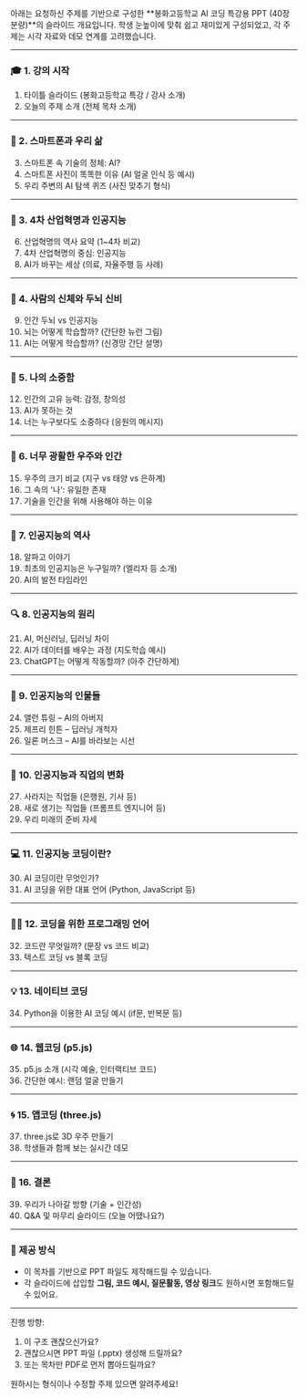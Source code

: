 아래는 요청하신 주제를 기반으로 구성한 \*\*봉화고등학교 AI 코딩 특강용 PPT (40장 분량)\*\*의 슬라이드 개요입니다. 학생 눈높이에 맞춰 쉽고 재미있게 구성되었고, 각 주제는 시각 자료와 데모 연계를 고려했습니다.

---

### 🎓 1. 강의 시작

1. 타이틀 슬라이드 (봉화고등학교 특강 / 강사 소개)
2. 오늘의 주제 소개 (전체 목차 소개)

---

### 📱 2. 스마트폰과 우리 삶

3. 스마트폰 속 기술의 정체: AI?
4. 스마트폰 사진이 똑똑한 이유 (AI 얼굴 인식 등 예시)
5. 우리 주변의 AI 탐색 퀴즈 (사진 맞추기 형식)

---

### 🤖 3. 4차 산업혁명과 인공지능

6. 산업혁명의 역사 요약 (1\~4차 비교)
7. 4차 산업혁명의 중심: 인공지능
8. AI가 바꾸는 세상 (의료, 자율주행 등 사례)

---

### 🧠 4. 사람의 신체와 두뇌 신비

9. 인간 두뇌 vs 인공지능
10. 뇌는 어떻게 학습할까? (간단한 뉴런 그림)
11. AI는 어떻게 학습할까? (신경망 간단 설명)

---

### 💖 5. 나의 소중함

12. 인간의 고유 능력: 감정, 창의성
13. AI가 못하는 것
14. 너는 누구보다도 소중하다 (응원의 메시지)

---

### 🌌 6. 너무 광활한 우주와 인간

15. 우주의 크기 비교 (지구 vs 태양 vs 은하계)
16. 그 속의 '나': 유일한 존재
17. 기술을 인간을 위해 사용해야 하는 이유

---

### 📜 7. 인공지능의 역사

18. 알파고 이야기
19. 최초의 인공지능은 누구일까? (엘리자 등 소개)
20. AI의 발전 타임라인

---

### 🔍 8. 인공지능의 원리

21. AI, 머신러닝, 딥러닝 차이
22. AI가 데이터를 배우는 과정 (지도학습 예시)
23. ChatGPT는 어떻게 작동할까? (아주 간단하게)

---

### 👤 9. 인공지능의 인물들

24. 앨런 튜링 – AI의 아버지
25. 제프리 힌튼 – 딥러닝 개척자
26. 일론 머스크 – AI를 바라보는 시선

---

### 💼 10. 인공지능과 직업의 변화

27. 사라지는 직업들 (은행원, 기사 등)
28. 새로 생기는 직업들 (프롬프트 엔지니어 등)
29. 우리 미래의 준비 자세

---

### 💻 11. 인공지능 코딩이란?

30. AI 코딩이란 무엇인가?
31. AI 코딩을 위한 대표 언어 (Python, JavaScript 등)

---

### 🧑‍💻 12. 코딩을 위한 프로그래밍 언어

32. 코드란 무엇일까? (문장 vs 코드 비교)
33. 텍스트 코딩 vs 블록 코딩

---

### 💡 13. 네이티브 코딩

34. Python을 이용한 AI 코딩 예시 (if문, 반복문 등)

---

### 🌐 14. 웹코딩 (p5.js)

35. p5.js 소개 (시각 예술, 인터랙티브 코드)
36. 간단한 예시: 랜덤 얼굴 만들기

---

### 🌀 15. 앱코딩 (three.js)

37. three.js로 3D 우주 만들기
38. 학생들과 함께 보는 실시간 데모

---

### 🧭 16. 결론

39. 우리가 나아갈 방향 (기술 + 인간성)
40. Q\&A 및 마무리 슬라이드 (오늘 어땠나요?)

---

### 📂 제공 방식

* 이 목차를 기반으로 PPT 파일도 제작해드릴 수 있습니다.
* 각 슬라이드에 삽입할 **그림, 코드 예시, 질문활동, 영상 링크**도 원하시면 포함해드릴 수 있어요.

---

진행 방향:

1. 이 구조 괜찮으신가요?
2. 괜찮으시면 PPT 파일 (.pptx) 생성해 드릴까요?
3. 또는 목차만 PDF로 먼저 뽑아드릴까요?

원하시는 형식이나 수정할 주제 있으면 알려주세요!
